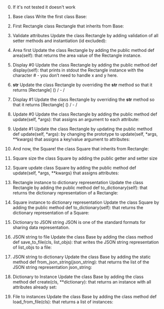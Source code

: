 0. If it's not tested it doesn't work
	
1. Base class
	Write the first class Base:
2. First Rectangle
	class Rectangle that inherits from Base:
3. Validate attributes
	Update the class Rectangle by adding validation of all setter methods and instantiation (id excluded):
4. Area first
	Update the class Rectangle by adding the public method def area(self): that returns the area value of the Rectangle instance.
5. Display #0
	Update the class Rectangle by adding the public method def display(self): that prints in stdout the Rectangle instance with the character # - you don’t need to handle x and y here.
6. __str__
	Update the class Rectangle by overriding the __str__ method so that it returns [Rectangle] (<id>) <x>/<y> - <width>/<height>
7. Display #1
	Update the class Rectangle by overriding the __str__ method so that it returns [Rectangle] (<id>) <x>/<y> - <width>/<height>
8. Update #0
	Update the class Rectangle by adding the public method def update(self, *args): that assigns an argument to each attribute:
9. Update #1
	Update the class Rectangle by updating the public method def update(self, *args): by changing the prototype to update(self, *args, **kwargs) that assigns a key/value argument to attributes:
10. And now, the Square!
	the class Square that inherits from Rectangle:
11. Square size
	the class Square by adding the public getter and setter size
12. Square update
	class Square by adding the public method def update(self, *args, **kwargs) that assigns attributes:
13. Rectangle instance to dictionary representation
	Update the class Rectangle by adding the public method def to_dictionary(self): that returns the dictionary representation of a Rectangle:
14. Square instance to dictionary representation
	Update the class Square by adding the public method def to_dictionary(self): that returns the dictionary representation of a Square:
15. Dictionary to JSON string
	JSON is one of the standard formats for sharing data representation.
16. JSON string to file
	Update the class Base by adding the class method def save_to_file(cls, list_objs): that writes the JSON string representation of list_objs to a file:
17. JSON string to dictionary
	Update the class Base by adding the static method def from_json_string(json_string): that returns the list of the JSON string representation json_string:
18. Dictionary to Instance
	Update the class Base by adding the class method def create(cls, **dictionary): that returns an instance with all attributes already set:
19. File to instances
	Update the class Base by adding the class method def load_from_file(cls): that returns a list of instances:
